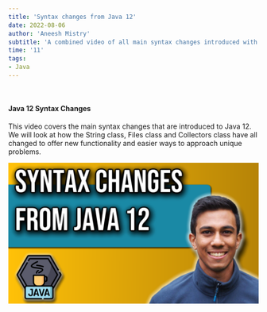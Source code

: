 ```yaml
---
title: 'Syntax changes from Java 12'
date: 2022-08-06
author: 'Aneesh Mistry'
subtitle: 'A combined video of all main syntax changes introduced with Java 12'
time: '11'
tags:
- Java
---
```


<br>
<h4>Java 12 Syntax Changes</h4>
<p>
This video covers the main syntax changes that are introduced to Java 12. 
We will look at how the String class, Files class and Collectors class have all changed
to offer new functionality and easier ways to approach unique problems. 

[![YouTube video link](../images/103_java12_all.jpg)](https://youtu.be/cKbXARepUP4)
</p>
